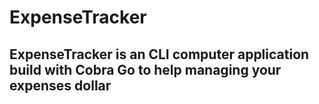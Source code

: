 # ExpenseTracker

## ExpenseTracker is an CLI computer application build with Cobra Go to help managing your expenses dollar

